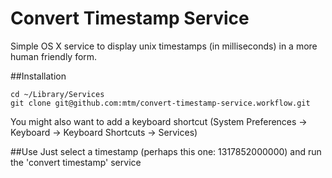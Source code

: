 Convert Timestamp Service
=========================

Simple OS X service to display unix timestamps (in milliseconds) in a more human friendly form.

##Installation

	cd ~/Library/Services
	git clone git@github.com:mtm/convert-timestamp-service.workflow.git

You might also want to add a keyboard shortcut (System Preferences -> Keyboard -> Keyboard Shortcuts -> Services)

##Use
Just select a timestamp (perhaps this one: 1317852000000) and run the 'convert timestamp' service

